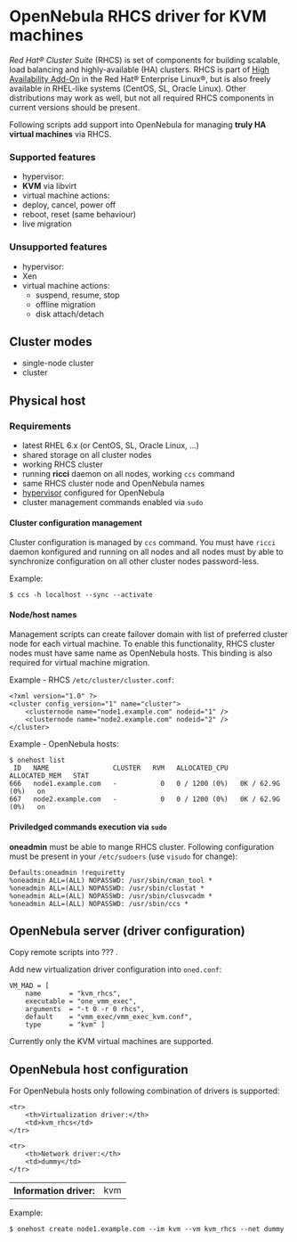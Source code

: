 # OpenNebula RHCS driver for KVM machines

*Red Hat® Cluster Suite* (RHCS) is set of components for building scalable,
load balancing and highly-available (HA) clusters. RHCS is part of
[High Availability Add-On][HA] in the Red Hat® Enterprise Linux®, but is
also freely available in RHEL-like systems (CentOS, SL, Oracle Linux). Other
distributions may work as well, but not all required RHCS components
in current versions should be present.

Following scripts add support into OpenNebula for managing **truly HA virtual
machines** via RHCS.

### Supported features

* hypervisor:
 * **KVM** via libvirt
* virtual machine actions:
 * deploy, cancel, power off
 * reboot, reset (same behaviour)
 * live migration

### Unsupported features

* hypervisor:
 * Xen
* virtual machine actions:
  * suspend, resume, stop
  * offline migration
  * disk attach/detach

## Cluster modes

* single-node cluster
* cluster

## Physical host

### Requirements

* latest RHEL 6.x (or CentOS, SL, Oracle Linux, ...)
* shared storage on all cluster nodes
* working RHCS cluster
 * running **ricci** daemon on all nodes, working `ccs` command
 * same RHCS cluster node and OpenNebula names
* [hypervisor][KVM] configured for OpenNebula
* cluster management commands enabled via `sudo`

#### Cluster configuration management

Cluster configuration is managed by `ccs` command. You must have `ricci`
daemon konfigured and running on all nodes and all nodes must by able
to synchronize configuration on all other cluster nodes password-less.

Example:

    $ ccs -h localhost --sync --activate

#### Node/host names

Management scripts can create failover domain with list of preferred
cluster node for each virtual machine. To enable this functionality,
RHCS cluster nodes must have same name as OpenNebula hosts. This binding
is also required for virtual machine migration.

Example - RHCS `/etc/cluster/cluster.conf`:

    <?xml version="1.0" ?>
    <cluster config_version="1" name="cluster">
        <clusternode name="node1.example.com" nodeid="1" />
        <clusternode name="node2.example.com" nodeid="2" />
    </cluster>

Example - OpenNebula hosts:

    $ onehost list
     ID   NAME                CLUSTER   RVM   ALLOCATED_CPU     ALLOCATED_MEM   STAT
    666   node1.example.com   -           0   0 / 1200 (0%)   0K / 62.9G (0%)   on    
    667   node2.example.com   -           0   0 / 1200 (0%)   0K / 62.9G (0%)   on    

#### Priviledged commands execution via `sudo`

**oneadmin** must be able to mange RHCS cluster. Following
configuration must be present in your `/etc/sudoers` (use `visudo`
for change):

    Defaults:oneadmin !requiretty
    %oneadmin ALL=(ALL) NOPASSWD: /usr/sbin/cman_tool *
    %oneadmin ALL=(ALL) NOPASSWD: /usr/sbin/clustat *
    %oneadmin ALL=(ALL) NOPASSWD: /usr/sbin/clusvcadm *
    %oneadmin ALL=(ALL) NOPASSWD: /usr/sbin/ccs *

## OpenNebula server (driver configuration)

Copy remote scripts into ??? .

Add new virtualization driver configuration into `oned.conf`:

    VM_MAD = [
        name       = "kvm_rhcs",
        executable = "one_vmm_exec",
        arguments  = "-t 0 -r 0 rhcs",
        default    = "vmm_exec/vmm_exec_kvm.conf",
        type       = "kvm" ]

Currently only the KVM virtual machines are supported.

## OpenNebula host configuration

For OpenNebula hosts only following combination of drivers is supported:

<table>
	<tr>
		<th>Information driver:</th>
		<td>kvm</td>
	</tr>

	<tr>
		<th>Virtualization driver:</th>
		<td>kvm_rhcs</td>
	</tr>

	<tr>
		<th>Network driver:</th>
		<td>dummy</td>
	</tr>
</table>

Example:

    $ onehost create node1.example.com --im kvm --vm kvm_rhcs --net dummy

[KVM]: http://opennebula.org/documentation:documentation:kvm "OpenNebula KVM driver"
[HA]:  http://www.redhat.com/products/enterprise-linux-add-ons/high-availability/ "Red Hat® Enterprise Linux® High Availability Add-On"
